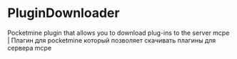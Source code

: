 # PluginDownloader
Pocketmine plugin that allows you to download plug-ins to the server mcpe | Плагин для pocketmine который позволяет скачивать плагины для сервера mcpe
